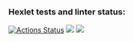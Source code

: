 ### Hexlet tests and linter status:
[![Actions Status](https://github.com/evgeniy1503/java-project-78/workflows/hexlet-check/badge.svg)](https://github.com/evgeniy1503/java-project-78/actions)
<a href="https://codeclimate.com/github/evgeniy1503/java-project-78/maintainability"><img src="https://api.codeclimate.com/v1/badges/2ed7174df2b8536e03fe/maintainability" /></a>
<a href="https://codeclimate.com/github/evgeniy1503/java-project-78/test_coverage"><img src="https://api.codeclimate.com/v1/badges/2ed7174df2b8536e03fe/test_coverage" /></a>